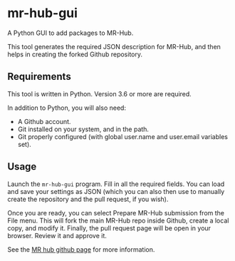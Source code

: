 # mr-hub-gui
A Python GUI to add packages to MR-Hub.

This tool generates the required JSON description for MR-Hub, and then helps in creating the forked Github repository.

## Requirements

This tool is written in Python. Version 3.6 or more are required.

In addition to Python, you will also need:
- A Github account.
- Git installed on your system, and in the path.
- Git properly configured (with global user.name and user.email variables set).

## Usage

Launch the `mr-hub-gui` program. Fill in all the required fields.
You can load and save your settings as JSON (which you can also then use to manually create the repository and the pull
request, if you wish).

Once you are ready, you can select Prepare MR-Hub submission from the File menu. This will fork the main MR-Hub repo
inside Github, create a local copy, and modify it. Finally, the pull request page will be open in your browser. 
Review it and approve it.

See the [MR hub github page](https://github.com/ISMRM/mrhub) for more information.
